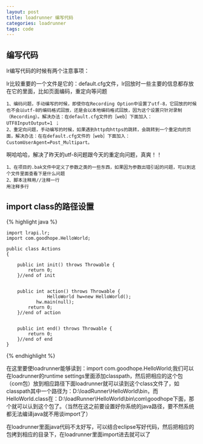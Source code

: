 ```yaml
---
layout: post
title: loadrunner 编写代码
categories: loadrunner
tags: code
---
```


## 编写代码

lr编写代码的时候有两个注意事项：

lr比较重要的一个文件是它的：default.cfg文件，lr回放时一些主要的信息都存放在它的里面，比如页面编码，重定向等问题

	1、编码问题，手动编写的时候，即使你在Recording Option中设置了utf-8，它回放的时候也不会以utf-8的编码格式回放，还是会以本地编码格式回放，因为这个设置只针对录制（Recording）。解决办法：在default.cfg文件的［web］下面加入：UTF8InputOutput=1 ；
	2、重定向问题，手动编写的时候，如果遇到http向https的跳转，会跳转到一个重定向的页面，解决办法：在在default.cfg文件的［web］下面加入：CustomUserAgent=Post_Multipart。

啊哈哈哈，解决了昨天的utf-8问题跟今天的重定向问题，真爽！！

	1、在项目的.bak文件中定义了参数之类的一些东西，如果因为参数出错引起的问题，可以到这个文件里面查看下是什么问题
	2、脚本注释用//注释一行
	用注释多行 

## import class的路径设置

{% highlight java %}

	import lrapi.lr;
	import com.goodhope.HelloWorld;

	public class Actions
	{

	    public int init() throws Throwable {
	        return 0;
	    }//end of init


	    public int action() throws Throwable {
	               HelloWorld hw=new HelloWorld();
	           hw.main(null);
	        return 0;
	    }//end of action


	    public int end() throws Throwable {
	        return 0;
	    }//end of end
	}

{% endhighlight %}

在这里要使loadrunner能够读到：import com.goodhope.HelloWorld;我们可以在loadrunner的runtime settings里面添加classpath，然后把相应的这个包（com包）放到相应路径下面loadrunner就可以读到这个class文件了，如classpath其中一个路径为：D:\loadRunner\HelloWorld\bin，而HelloWorld.class在：D:\loadRunner\HelloWorld\bin\com\goodhope下面，那个就可以认到这个包了。（当然在这之前要设置好你系统的java路径，要不然系统都无法编译java就不用谈import了）

在loadrunner里面java代码不太好写，可以结合eclipse写好代码，然后把相应的包拷到相应的目录下，在loadrunner里面import进去就可以了

